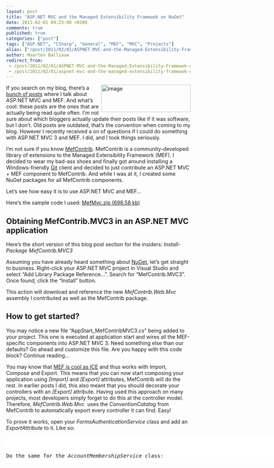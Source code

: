```yaml
---
layout: post
title: "ASP.NET MVC and the Managed Extensibility Framewok on NuGet"
date: 2011-02-01 09:23:00 +0100
comments: true
published: true
categories: ["post"]
tags: ["ASP.NET", "CSharp", "General", "MEF", "MVC", "Projects"]
alias: ["/post/2011/02/01/ASPNET-MVC-and-the-Managed-Extensibility-Framewok-on-NuGet.aspx", "/post/2011/02/01/aspnet-mvc-and-the-managed-extensibility-framewok-on-nuget.aspx"]
author: Maarten Balliauw
redirect_from:
 - /post/2011/02/01/ASPNET-MVC-and-the-Managed-Extensibility-Framewok-on-NuGet.aspx.html
 - /post/2011/02/01/aspnet-mvc-and-the-managed-extensibility-framewok-on-nuget.aspx.html
---
```

<p><a href="/images/image_101.png"><img style="background-image: none; border-bottom: 0px; border-left: 0px; margin: 0px 0px 5px 5px; padding-left: 0px; padding-right: 0px; display: inline; float: right; border-top: 0px; border-right: 0px; padding-top: 0px" title="image" src="/images/image_thumb_71.png" border="0" alt="image" width="244" height="75" align="right" /></a>If you search on my blog, there&rsquo;s a <a href="/search.aspx?q=mef">bunch of posts</a> where I talk about ASP.NET MVC and MEF. And what&rsquo;s cool: these posts are the ones that are actually being read quite often. I&rsquo;m not sure about which bloggers actually update their posts like if it was software, but I don&rsquo;t. Old posts are outdated, that&rsquo;s the convention when coming to my blog. However I recently received a on of questions if I could do something with ASP.NET MVC 3 and MEF. I did, and I took things seriously.</p>
<p>I&rsquo;m not sure if you know <a href="http://mefcontrib.codeplex.com/">MefContrib</a>. MefContrib is a community-developed library of extensions to the Managed Extensibility Framework (MEF). I decided to wear my bad-ass shoes and finally got around installing a Windows-friendly <a href="http://www.github.com/">Git</a> client and decided to just contribute an ASP.NET MVC + MEF component to MefContrib. And while I was at it, I created some NuGet packages for all MefContrib components.</p>
<p>Let&rsquo;s see how easy it is to use ASP.NET MVC and MEF&hellip;</p>
<p>Here&rsquo;s the sample code I used: <a href="/files/2011/1/MefMvc.zip">MefMvc.zip (698.58 kb)</a></p>
<h2>Obtaining MefContrib.MVC3 in an ASP.NET MVC application</h2>
<p>Here&rsquo;s the short version of this blog post section for the insiders: <em>Install-Package MefContrib.MVC3</em></p>
<p>Assuming you have already heard something about <a href="http://www.nuget.org">NuGet</a>, let&rsquo;s get straight to business. Right-click your ASP.NET MVC project in Visual Studio and select &ldquo;Add Library Package Reference&hellip;&rdquo;. Search for &ldquo;MefContrib.MVC3&rdquo;. Once found, click the &ldquo;Install&rdquo; button.</p>
<p>This action will download and reference the new <em>MefContrib.Web.Mvc</em> assembly I contributed as well as the MefContrib package.</p>
<h2>How to get started?</h2>
<p>You may notice a new file &ldquo;AppStart_MefContribMVC3.cs&rdquo; being added to your project. This one is executed at application start and wires all the MEF-specific components into ASP.NET MVC 3. Need something else than our defaults? Go ahead and customize this file. Are you happy with this code block? Continue reading&hellip;</p>
<p>You may know that <a href="/post/2010/03/04/mef-will-not-get-easier-its-cool-as-ice.aspx">MEF is cool as ICE</a> and thus works with Import, Compose and Export. This means that you can now start composing your application using <em>[Import]</em> and<em> [Export]</em> attributes, MefContrib will do the rest. In earlier posts I did, this also meant that you should decorate your controllers with an <em>[Export]</em> attribute. Having used this approach on many projects, most developers simply forget to do this at the controller model. Therefore, <em>MefContrib.Web.Mvc</em>&nbsp; uses the <em>ConventionCatalog</em> from MefContrib to automatically export every controller it can find. Easy!</p>
<p>To prove it works, open your <em>FormsAuthenticationService</em> class and add an <em>ExportAttribute</em> to it. Like so:</p>
<div id="scid:9D7513F9-C04C-4721-824A-2B34F0212519:5268bcf6-43a6-4ddc-9fc2-4a9fdb395313" class="wlWriterEditableSmartContent" style="padding-bottom: 0px; margin: 0px; padding-left: 0px; padding-right: 0px; display: inline; float: none; padding-top: 0px">
<pre style="background-color: white; width: 742px; height: 74px; overflow: auto;"><div><!--

Code highlighting produced by Actipro CodeHighlighter (freeware)
http://www.CodeHighlighter.com/

--><span style="color: #008080;">1</span> <span style="color: #000000;">[Export(</span><span style="color: #0000FF;">typeof</span><span style="color: #000000;">(IFormsAuthenticationService))]
</span><span style="color: #008080;">2</span> <span style="color: #0000FF;">public</span><span style="color: #000000;"> </span><span style="color: #0000FF;">class</span><span style="color: #000000;"> FormsAuthenticationService : IFormsAuthenticationService
</span><span style="color: #008080;">3</span> <span style="color: #000000;">{
</span><span style="color: #008080;">4</span> <span style="color: #000000;">    </span><span style="color: #008000;">//</span><span style="color: #008000;"> ...</span><span style="color: #008000;">
</span><span style="color: #008080;">5</span> <span style="color: #000000;">}</span></div></pre>
<!-- Code inserted with Steve Dunn's Windows Live Writer Code Formatter Plugin.  http://dunnhq.com --></div>
<p>Do the same for the <em>AccountMembershipService</em> class:</p>
<div id="scid:9D7513F9-C04C-4721-824A-2B34F0212519:a012fdc2-aa58-44b7-b609-1a4f99bc6089" class="wlWriterEditableSmartContent" style="padding-bottom: 0px; margin: 0px; padding-left: 0px; padding-right: 0px; display: inline; float: none; padding-top: 0px">
<pre style="background-color: white; width: 742px; height: 77px; overflow: auto;"><div><!--

Code highlighting produced by Actipro CodeHighlighter (freeware)
http://www.CodeHighlighter.com/

--><span style="color: #008080;">1</span> <span style="color: #000000;">[Export(</span><span style="color: #0000FF;">typeof</span><span style="color: #000000;">(IMembershipService))]
</span><span style="color: #008080;">2</span> <span style="color: #0000FF;">public</span><span style="color: #000000;"> </span><span style="color: #0000FF;">class</span><span style="color: #000000;"> AccountMembershipService : IMembershipService
</span><span style="color: #008080;">3</span> <span style="color: #000000;">{
</span><span style="color: #008080;">4</span> <span style="color: #000000;">    </span><span style="color: #008000;">//</span><span style="color: #008000;"> ...</span><span style="color: #008000;">
</span><span style="color: #008080;">5</span> <span style="color: #000000;">}</span></div></pre>
<!-- Code inserted with Steve Dunn's Windows Live Writer Code Formatter Plugin.  http://dunnhq.com --></div>
<p>Now open up the <em>AccountController</em> and lose the <em>Initialize</em> method. Yes, just delete it! We&rsquo;ll tell MEF to resolve the <em>IFormsAuthenticationService </em>and <em>IMembershipService</em>. You can even choose how you do it. Option one is to add properties for both and add an <em>ImportAttribute</em> there:</p>
<div id="scid:9D7513F9-C04C-4721-824A-2B34F0212519:75c7a8eb-bbd8-405a-ad57-feb43a193056" class="wlWriterEditableSmartContent" style="padding-bottom: 0px; margin: 0px; padding-left: 0px; padding-right: 0px; display: inline; float: none; padding-top: 0px">
<pre style="background-color: white; width: 742px; height: 150px; overflow: auto;"><div><!--

Code highlighting produced by Actipro CodeHighlighter (freeware)
http://www.CodeHighlighter.com/

--><span style="color: #008080;"> 1</span> <span style="color: #0000FF;">public</span><span style="color: #000000;"> </span><span style="color: #0000FF;">class</span><span style="color: #000000;"> AccountController : Controller
</span><span style="color: #008080;"> 2</span> <span style="color: #000000;">{
</span><span style="color: #008080;"> 3</span> <span style="color: #000000;">    [Import]
</span><span style="color: #008080;"> 4</span> <span style="color: #000000;">    </span><span style="color: #0000FF;">public</span><span style="color: #000000;"> IFormsAuthenticationService FormsService { </span><span style="color: #0000FF;">get</span><span style="color: #000000;">; </span><span style="color: #0000FF;">set</span><span style="color: #000000;">; }
</span><span style="color: #008080;"> 5</span> <span style="color: #000000;">
</span><span style="color: #008080;"> 6</span> <span style="color: #000000;">    [Import]
</span><span style="color: #008080;"> 7</span> <span style="color: #000000;">    </span><span style="color: #0000FF;">public</span><span style="color: #000000;"> IMembershipService MembershipService { </span><span style="color: #0000FF;">get</span><span style="color: #000000;">; </span><span style="color: #0000FF;">set</span><span style="color: #000000;">; }
</span><span style="color: #008080;"> 8</span> <span style="color: #000000;">    
</span><span style="color: #008080;"> 9</span> <span style="color: #000000;">    </span><span style="color: #008000;">//</span><span style="color: #008000;"> ...</span><span style="color: #008000;">
</span><span style="color: #008080;">10</span> <span style="color: #000000;">}</span></div></pre>
<!-- Code inserted with Steve Dunn's Windows Live Writer Code Formatter Plugin.  http://dunnhq.com --></div>
<p>The other option is to use an <em>ImportingConstructor</em>:</p>
<div id="scid:9D7513F9-C04C-4721-824A-2B34F0212519:f38c147d-8771-4905-bbf0-671fd156c3d3" class="wlWriterEditableSmartContent" style="padding-bottom: 0px; margin: 0px; padding-left: 0px; padding-right: 0px; display: inline; float: none; padding-top: 0px">
<pre style="background-color: white; width: 742px; height: 211px; overflow: auto;"><div><!--

Code highlighting produced by Actipro CodeHighlighter (freeware)
http://www.CodeHighlighter.com/

--><span style="color: #008080;"> 1</span> <span style="color: #0000FF;">public</span><span style="color: #000000;"> </span><span style="color: #0000FF;">class</span><span style="color: #000000;"> AccountController : Controller
</span><span style="color: #008080;"> 2</span> <span style="color: #000000;">{
</span><span style="color: #008080;"> 3</span> <span style="color: #000000;">    </span><span style="color: #0000FF;">public</span><span style="color: #000000;"> IFormsAuthenticationService FormsService { </span><span style="color: #0000FF;">get</span><span style="color: #000000;">; </span><span style="color: #0000FF;">set</span><span style="color: #000000;">; }
</span><span style="color: #008080;"> 4</span> <span style="color: #000000;">    </span><span style="color: #0000FF;">public</span><span style="color: #000000;"> IMembershipService MembershipService { </span><span style="color: #0000FF;">get</span><span style="color: #000000;">; </span><span style="color: #0000FF;">set</span><span style="color: #000000;">; }
</span><span style="color: #008080;"> 5</span> <span style="color: #000000;">
</span><span style="color: #008080;"> 6</span> <span style="color: #000000;">    [ImportingConstructor]
</span><span style="color: #008080;"> 7</span> <span style="color: #000000;">    </span><span style="color: #0000FF;">public</span><span style="color: #000000;"> AccountController(IFormsAuthenticationService formsService, IMembershipService membershipService)
</span><span style="color: #008080;"> 8</span> <span style="color: #000000;">    {
</span><span style="color: #008080;"> 9</span> <span style="color: #000000;">        FormsService </span><span style="color: #000000;">=</span><span style="color: #000000;"> formsService;
</span><span style="color: #008080;">10</span> <span style="color: #000000;">        MembershipService </span><span style="color: #000000;">=</span><span style="color: #000000;"> membershipService;
</span><span style="color: #008080;">11</span> <span style="color: #000000;">    }
</span><span style="color: #008080;">12</span> <span style="color: #000000;">}</span></div></pre>
<!-- Code inserted with Steve Dunn's Windows Live Writer Code Formatter Plugin.  http://dunnhq.com --></div>
<p>Now run your application, visit the <em>AccountController</em> and behold: dependencies have been automatically resolved.</p>
<h2>Conclusion</h2>
<p>There&rsquo;s two conclusions to make: MEF and ASP.NET MVC3 are now easier than ever and available through NuGet. Second: MefContrib is now also available on NuGet, featuring nifty additions like the <em>ConventionCatalog</em> and AOP-style interception.</p>
<p>Enjoy! Here&rsquo;s the sample code I used: <a href="/files/2011/1/MefMvc.zip">MefMvc.zip (698.58 kb)</a></p>
<p style="text-align: right;">Need&nbsp;<a href="http://www.networksolutions.com/domain-name-registration/index.jsp" target="_blank">domain registration</a>?</p>
{% include imported_disclaimer.html %}
